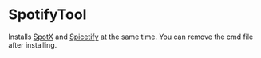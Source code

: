 # SpotifyTool
Installs [SpotX](https://github.com/SpotX-Official/SpotX) and [Spicetify](https://spicetify.app/) at the same time.
You can remove the cmd file after installing.
